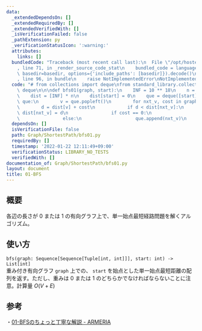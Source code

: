 ```yaml
---
data:
  _extendedDependsOn: []
  _extendedRequiredBy: []
  _extendedVerifiedWith: []
  _isVerificationFailed: false
  _pathExtension: py
  _verificationStatusIcon: ':warning:'
  attributes:
    links: []
  bundledCode: "Traceback (most recent call last):\n  File \"/opt/hostedtoolcache/Python/3.10.2/x64/lib/python3.10/site-packages/onlinejudge_verify/documentation/build.py\"\
    , line 71, in _render_source_code_stat\n    bundled_code = language.bundle(stat.path,\
    \ basedir=basedir, options={'include_paths': [basedir]}).decode()\n  File \"/opt/hostedtoolcache/Python/3.10.2/x64/lib/python3.10/site-packages/onlinejudge_verify/languages/python.py\"\
    , line 96, in bundle\n    raise NotImplementedError\nNotImplementedError\n"
  code: "# from collections import deque\nfrom standard_library.collections import\
    \ deque\n\n\ndef bfs01(graph, start):\n    INF = 10 ** 18\n    n = len(graph)\n\
    \    dist = [INF] * n\n    dist[start] = 0\n    que = deque([start])\n    while\
    \ que:\n        v = que.popleft()\n        for nxt_v, cost in graph[v]:\n    \
    \        d = dist[v] + cost\n            if d < dist[nxt_v]:\n               \
    \ dist[nxt_v] = d\n                if cost == 0:\n                    que.appendleft(nxt_v)\n\
    \                else:\n                    que.append(nxt_v)\n    return dist\n"
  dependsOn: []
  isVerificationFile: false
  path: Graph/ShortestPath/bfs01.py
  requiredBy: []
  timestamp: '2022-01-22 12:11:49+09:00'
  verificationStatus: LIBRARY_NO_TESTS
  verifiedWith: []
documentation_of: Graph/ShortestPath/bfs01.py
layout: document
title: 01-BFS
---
```


## 概要
各辺の長さが $0$ または $1$ の有向グラフ上で、単一始点最短経路問題を解くアルゴリズム。

## 使い方
`bfs(graph: Sequence[Sequence[Tuple[int, int]]], start: int) -> List[int]`  
重み付き有向グラフ `graph` 上での、 `start` を始点とした単一始点最短距離の配列を返す。ただし、重みは $0$ または $1$ のどちらかでなければならないことに注意。計算量 $O(V + E)$

## 参考
・[01-BFSのちょっと丁寧な解説 - ARMERIA](https://betrue12.hateblo.jp/entry/2018/12/08/000020)
